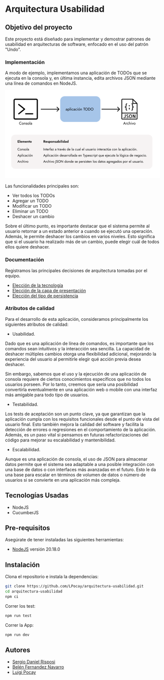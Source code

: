 # Arquitectura Usabilidad

## Objetivo del proyecto
Este proyecto está diseñado para implementar y demostrar patrones de usabilidad en arquitecturas de software, enfocado en el uso del patrón "Undo".

### Implementación
A modo de ejemplo, implementamos una aplicación de TODOs que se ejecuta en la consola y, en última instancia, edita archivos JSON mediante una línea de comandos en NodeJS.

![Vista de runtime](./documentacion/diagramas/vista-runtime.png)

Las funcionalidades principales son:
- Ver todos los TODOs
- Agregar un TODO
- Modificar un TODO
- Eliminar un TODO
- Deshacer un cambio

Sobre el último punto, es importante destacar que el sistema permite al usuario retornar a un estado anterior a cuando se ejecutó una operación. Además, le permite deshacer los cambios en varios niveles. 
Esto significa que si el usuario ha realizado más de un cambio, puede elegir cuál de todos ellos quiere deshacer.

### Documentación

Registramos las principales decisiones de arquitectura tomadas por el equipo.

- [Elección de la tecnología](./documentacion/adr/eleccion-tecnologia.md)
- [Elección de la capa de presentación](./documentacion/adr/eleccion-capa-presentacion.md)
- [Elección del tipo de persistencia](./documentacion/adr/eleccion-persistencia.md)

### Atributos de calidad

Para el desarrollo de esta aplicación, consideramos principalmente los siguientes atributos de calidad:

- Usabilidad. 

Dado que es una aplicación de línea de comandos, es importante que los comandos sean intuitivos y la interacción sea sencilla. La capacidad de deshacer múltiples cambios otorga una flexibilidad adicional, mejorando la experiencia del usuario al permitirle elegir qué acción previa desea deshacer.

Sin embargo, sabemos que el uso y la ejecución de una aplicación de consola requiere de ciertos conocimientos específicos que no todos los usuarios porseen. Por lo tanto, creemos que sería una
posibilidad convertirla eventualmente en una aplicación web o mobile con una interfaz más amigable para todo tipo de usuarios.

- Testabilidad. 

Los tests de aceptación son un punto clave, ya que garantizan que la aplicación cumpla con los requisitos funcionales desde el punto de vista del usuario final. 
Esto también mejora la calidad del software y facilita la detección de errores o regresiones en el comportamiento de la aplicación. 
Además, es un paso vital si pensamos en futuras refactorizaciones del código para mejorar su escalabilidad y mantenibilidad.

- Escalabilidad. 

Aunque es una aplicación de consola, el uso de JSON para almacenar datos permite que el sistema sea adaptable a una posible integración con una base de datos o con interfaces más avanzadas en el futuro. 
Esto le da una base para escalar en términos de volumen de datos o número de usuarios si se convierte en una aplicación más compleja.



## Tecnologías Usadas

- NodeJS
- CucumberJS

## Pre-requisitos

Asegúrate de tener instaladas las siguientes herramientas:

- [NodeJS](https://nodejs.org/en) versión 20.18.0

## Instalación

Clona el repositorio e instala la dependencias:

```bash
git clone https://github.com/LPocay/arquitectura-usabilidad.git
cd arquitectura-usabilidad
npm ci
```

Correr los test:
```bash
npm run test
```

Correr la App:
```bash
npm run dev
```


## Autores

- [Sergio Daniel Risposi](https://github.com/srisposi)
- [Belén Fernandez Navarro](https://github.com/menosbel)
- [Luigi Pocay](https://github.com/LPocay)
